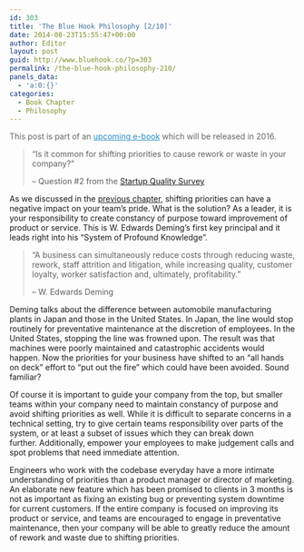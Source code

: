 ```yaml
---
id: 303
title: 'The Blue Hook Philosophy [2/10]'
date: 2014-08-23T15:55:47+00:00
author: Editor
layout: post
guid: http://www.bluehook.co/?p=303
permalink: /the-blue-hook-philosophy-210/
panels_data:
  - 'a:0:{}'
categories:
  - Book Chapter
  - Philosophy
---
```

<span style="color: #666666;">This post is part of an </span><a style="color: #248cc8;" href="/blue-hook-publishing-e-book/" target="_blank">upcoming e-book</a><span style="color: #666666;"> which will be released in 2016.</span>

> &#8220;Is it common for shifting priorities to cause rework or waste in your company?&#8221;
>
> &#8211; Question #2 from the <a href="/the-startup-quality-survey/" target="_blank">Startup Quality Survey</a>

As we discussed in the <a href="/the-blue-hook-philosophy-110/" target="_blank">previous chapter</a>, shifting priorities can have a negative impact on your team&#8217;s pride. What is the solution? As a leader, it is your responsibility to create constancy of purpose toward improvement of product or service. This is W. Edwards Deming&#8217;s first key principal and it leads right into his &#8220;System of Profound Knowledge&#8221;.

> &#8220;A business can simultaneously reduce costs through reducing waste, rework, staff attrition and litigation, while increasing quality, customer loyalty, worker satisfaction and, ultimately, profitability.&#8221;
>
> &#8211; W. Edwards Deming

Deming talks about the difference between automobile manufacturing plants in Japan and those in the United States. In Japan, the line would stop routinely for preventative maintenance at the discretion of employees. In the United States, stopping the line was frowned upon. The result was that machines were poorly maintained and catastrophic accidents would happen. Now the priorities for your business have shifted to an &#8220;all hands on deck&#8221; effort to &#8220;put out the fire&#8221; which could have been avoided. Sound familiar?

Of course it is important to guide your company from the top, but smaller teams within your company need to maintain constancy of purpose and avoid shifting priorities as well. While it is difficult to separate concerns in a technical setting, try to give certain teams responsibility over parts of the system, or at least a subset of issues which they can break down further. Additionally, empower your employees to make judgement calls and spot problems that need immediate attention.

Engineers who work with the codebase everyday have a more intimate understanding of priorities than a product manager or director of marketing. An elaborate new feature which has been promised to clients in 3 months is not as important as fixing an existing bug or preventing system downtime for current customers. If the entire company is focused on improving its product or service, and teams are encouraged to engage in preventative maintenance, then your company will be able to greatly reduce the amount of rework and waste due to shifting priorities.